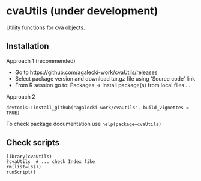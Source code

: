 # cvaUtils (under development)

Utility functions for cva objects.

## Installation

Approach 1 (recommended)

* Go to https://github.com/agalecki-work/cvaUtils/releases
* Select package version and download tar.gz file using 'Source code' link
* From R session go to: Packages -> Install package(s) from local files ... 

Approach 2

```
devtools::install_github("agalecki-work/cvaUtils", build_vignettes = TRUE)
```

To check package documentation use `help(package=cvaUtils)`


## Check scripts

```
library(cvaUtils)
?cvaUtils  # ... check Index fike
rm(list=ls())
runScript()
```
